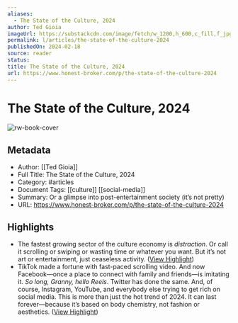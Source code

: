 ```yaml
---
aliases:
  - The State of the Culture, 2024
author: Ted Gioia
imageUrl: https://substackcdn.com/image/fetch/w_1200,h_600,c_fill,f_jpg,q_auto:good,fl_progressive:steep,g_auto/https%3A%2F%2Fsubstack-post-media.s3.amazonaws.com%2Fpublic%2Fimages%2F31da5437-4de0-4b3e-9c04-5e10d1a59431_1444x996.png
permalink: l/articles/the-state-of-the-culture-2024
publishedOn: 2024-02-18
source: reader
status: 
title: The State of the Culture, 2024
url: https://www.honest-broker.com/p/the-state-of-the-culture-2024
---
```

# The State of the Culture, 2024

![rw-book-cover](https://substackcdn.com/image/fetch/w_1200,h_600,c_fill,f_jpg,q_auto:good,fl_progressive:steep,g_auto/https%3A%2F%2Fsubstack-post-media.s3.amazonaws.com%2Fpublic%2Fimages%2F31da5437-4de0-4b3e-9c04-5e10d1a59431_1444x996.png)

## Metadata

- Author: [[Ted Gioia]]
- Full Title: The State of the Culture, 2024
- Category: #articles
- Document Tags: [[culture]] [[social-media]]
- Summary: Or a glimpse into post-entertainment society (it’s not pretty)
- URL: https://www.honest-broker.com/p/the-state-of-the-culture-2024

## Highlights

- The fastest growing sector of the culture economy is _distraction_. Or call it scrolling or swiping or wasting time or whatever you want. But it’s not art or entertainment, just ceaseless activity. ([View Highlight](https://read.readwise.io/read/01jb4t0cfr1cvm702dn3nfcqar))
- TikTok made a fortune with fast-paced scrolling video. And now Facebook—once a place to connect with family and friends—is imitating it. _So long, Granny, hello Reels_. Twitter has done the same. And, of course, Instagram, YouTube, and everybody else trying to get rich on social media.
  This is more than just the hot trend of 2024. It can last forever—because it’s based on body chemistry, not fashion or aesthetics. ([View Highlight](https://read.readwise.io/read/01jb4t18n4xpwv3yx4qr6wbfbz))
